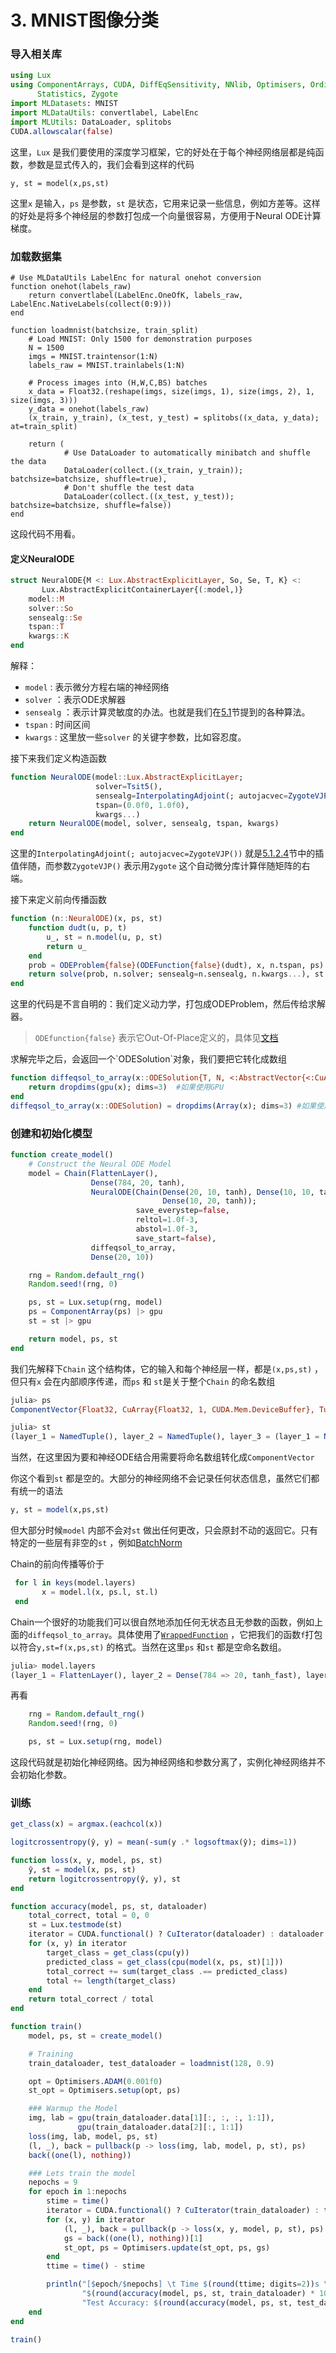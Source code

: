 # 3. MNIST图像分类

### 导入相关库

```julia
using Lux
using ComponentArrays, CUDA, DiffEqSensitivity, NNlib, Optimisers, OrdinaryDiffEq, Random,
      Statistics, Zygote
import MLDatasets: MNIST
import MLDataUtils: convertlabel, LabelEnc
import MLUtils: DataLoader, splitobs
CUDA.allowscalar(false)
```

这里，`Lux` 是我们要使用的深度学习框架，它的好处在于每个神经网络层都是纯函数，参数是显式传入的，我们会看到这样的代码

```
y, st = model(x,ps,st)
```

这里`x` 是输入，`ps` 是参数，`st` 是状态，它用来记录一些信息，例如方差等。这样的好处是将多个神经层的参数打包成一个向量很容易，方便用于Neural ODE计算梯度。

### 加载数据集

```
# Use MLDataUtils LabelEnc for natural onehot conversion
function onehot(labels_raw)
    return convertlabel(LabelEnc.OneOfK, labels_raw, LabelEnc.NativeLabels(collect(0:9)))
end

function loadmnist(batchsize, train_split)
    # Load MNIST: Only 1500 for demonstration purposes
    N = 1500
    imgs = MNIST.traintensor(1:N)
    labels_raw = MNIST.trainlabels(1:N)

    # Process images into (H,W,C,BS) batches
    x_data = Float32.(reshape(imgs, size(imgs, 1), size(imgs, 2), 1, size(imgs, 3)))
    y_data = onehot(labels_raw)
    (x_train, y_train), (x_test, y_test) = splitobs((x_data, y_data); at=train_split)

    return (
            # Use DataLoader to automatically minibatch and shuffle the data
            DataLoader(collect.((x_train, y_train)); batchsize=batchsize, shuffle=true),
            # Don't shuffle the test data
            DataLoader(collect.((x_test, y_test)); batchsize=batchsize, shuffle=false))
end
```

这段代码不用看。

#### 定义NeuralODE

```julia
struct NeuralODE{M <: Lux.AbstractExplicitLayer, So, Se, T, K} <:
       Lux.AbstractExplicitContainerLayer{(:model,)}
    model::M
    solver::So
    sensealg::Se
    tspan::T
    kwargs::K
end
```

解释：

* &#x20;`model` : 表示微分方程右端的神经网络
* `solver` ：表示ODE求解器
* `sensealg` ：表示计算灵敏度的办法。也就是我们在[5.1](../5.-shen-jing-wei-fen-fang-cheng-shu-zhi-jie/5.1-chuan-guo-odes-de-fan-xiang-chuan-bo.md)节提到的各种算法。
* `tspan` : 时间区间
* `kwargs` : 这里放一些`solver` 的关键字参数，比如容忍度。

接下来我们定义构造函数

```julia
function NeuralODE(model::Lux.AbstractExplicitLayer;
                   solver=Tsit5(),
                   sensealg=InterpolatingAdjoint(; autojacvec=ZygoteVJP()),
                   tspan=(0.0f0, 1.0f0),
                   kwargs...)
    return NeuralODE(model, solver, sensealg, tspan, kwargs)
end
```

这里的`InterpolatingAdjoint(; autojacvec=ZygoteVJP())` 就是[5.1.2.4](../5.-shen-jing-wei-fen-fang-cheng-shu-zhi-jie/5.1-chuan-guo-odes-jin-hang-fan-xiang-chuan-bo/5.1.2-xian-you-hua-zai-li-san/5.1.2.4-cha-zhi-ban-sui.md)节中的插值伴随，而参数`ZygoteVJP()` 表示用`Zygote` 这个自动微分库计算伴随矩阵的右端。

接下来定义前向传播函数

```julia
function (n::NeuralODE)(x, ps, st)
    function dudt(u, p, t)
        u_, st = n.model(u, p, st)
        return u_
    end
    prob = ODEProblem{false}(ODEFunction{false}(dudt), x, n.tspan, ps)
    return solve(prob, n.solver; sensealg=n.sensealg, n.kwargs...), st
end
```

这里的代码是不言自明的：我们定义动力学，打包成ODEProblem，然后传给求解器。

> `ODEfunction{false}` 表示它Out-Of-Place定义的，具体见[文档](https://diffeq.sciml.ai/stable/types/ode\_types/#SciMLBase.ODEFunction)

求解完毕之后，会返回一个\`ODESolution\`对象，我们要把它转化成数组

```julia
function diffeqsol_to_array(x::ODESolution{T, N, <:AbstractVector{<:CuArray}}) where {T, N}
    return dropdims(gpu(x); dims=3)  #如果使用GPU
end
diffeqsol_to_array(x::ODESolution) = dropdims(Array(x); dims=3) #如果使用CPU
```

### 创建和初始化模型

```julia
function create_model()
    # Construct the Neural ODE Model
    model = Chain(FlattenLayer(),
                  Dense(784, 20, tanh),
                  NeuralODE(Chain(Dense(20, 10, tanh), Dense(10, 10, tanh),
                                  Dense(10, 20, tanh));
                            save_everystep=false,
                            reltol=1.0f-3,
                            abstol=1.0f-3,
                            save_start=false),
                  diffeqsol_to_array,
                  Dense(20, 10))

    rng = Random.default_rng()
    Random.seed!(rng, 0)

    ps, st = Lux.setup(rng, model)
    ps = ComponentArray(ps) |> gpu
    st = st |> gpu

    return model, ps, st
end
```

我们先解释下`Chain` 这个结构体，它的输入和每个神经层一样，都是`(x,ps,st)` ，但只有`x` 会在内部顺序传递，而`ps` 和 `st`是关于整个`Chain` 的命名数组

```julia
julia> ps
ComponentVector{Float32, CuArray{Float32, 1, CUDA.Mem.DeviceBuffer}, Tuple{Axis{(layer_1 = 1:0, layer_2 = ViewAxis(1:15700, Axis(weight = ViewAxis(1:15680, ShapedAxis((20, 784), NamedTuple())), bias = ViewAxis(15681:15700, ShapedAxis((20, 1), NamedTuple())))), layer_3 = ViewAxis(15701:16240, Axis(layer_1 = ViewAxis(1:210, Axis(weight = ViewAxis(1:200, ShapedAxis((10, 20), NamedTuple())), bias = ViewAxis(201:210, ShapedAxis((10, 1), NamedTuple())))), layer_2 = ViewAxis(211:320, Axis(weight = ViewAxis(1:100, ShapedAxis((10, 10), NamedTuple())), bias = ViewAxis(101:110, ShapedAxis((10, 1), NamedTuple())))), layer_3 = ViewAxis(321:540, Axis(weight = ViewAxis(1:200, ShapedAxis((20, 10), NamedTuple())), bias = ViewAxis(201:220, ShapedAxis((20, 1), NamedTuple())))))), layer_4 = 16241:16240, layer_5 = ViewAxis(16241:16450, Axis(weight = ViewAxis(1:200, ShapedAxis((10, 20), NamedTuple())), bias = ViewAxis(201:210, ShapedAxis((10, 1), NamedTuple())))))}}}(layer_1 = Float32[], layer_2 = (weight = Float32[-0.07626019 0.03154645 … -0.002694028 0.017019354; -0.0077336263 -0.06915471 … -0.035326436 -0.022705922; … ; 0.019855382 -0.0206198 … -0.019995632 0.02258391; 0.029717186 -0.06611487 … -0.006130313 0.004187409], bias = Float32[0.0; 0.0; … ; 0.0; 0.0;;]), layer_3 = (layer_1 = (weight = Float32[0.15751892 -0.07874616 … -0.31842813 0.03832691; -0.30397716 0.24566843 … -0.13367736 -0.00078198063; … ; 0.21275353 -0.291626 … -0.3417341 0.050843667; 0.13920508 0.06177098 … -0.0674695 -0.39660925], bias = Float32[0.0; 0.0; … ; 0.0; 0.0;;]), layer_2 = (weight = Float32[-0.5265294 0.15295507 … -0.065704055 -0.028035317; -0.33304396 0.065271355 … 0.02129917 0.38589293; … ; 0.22935219 0.4130424 … 0.12143973 -0.10436545; 0.14682935 0.4664488 … -0.28180373 -0.14330852], bias = Float32[0.0; 0.0; … ; 0.0; 0.0;;]), layer_3 = (weight = Float32[-0.35680208 -0.21872044 … -0.4038915 0.3286498; 0.39988494 0.30819586 … 0.103120364 -0.119971916; … ; -0.31085777 -0.30818656 … 0.41768086 0.08601755; -0.04838401 -0.13440865 … -0.15256278 -0.07446164], bias = Float32[0.0; 0.0; … ; 0.0; 0.0;;])), layer_4 = Float32[], layer_5 = (weight = Float32[0.122613475 -0.4459743 … -0.08683135 -0.40705428; 0.3358803 -0.35304752 … -0.3069419 0.07820547; … ; 0.26441804 -0.35173646 … -0.3781367 -0.14109525; -0.004071492 0.0052372124 … -0.3513142 -0.19022164], bias = Float32[0.0; 0.0; … ; 0.0; 0.0;;]))
```

```julia
julia> st
(layer_1 = NamedTuple(), layer_2 = NamedTuple(), layer_3 = (layer_1 = NamedTuple(), layer_2 = NamedTuple(), layer_3 = NamedTuple()), layer_4 = NamedTuple(), layer_5 = NamedTuple())
```

当然，在这里因为要和神经ODE结合用需要将命名数组转化成`ComponentVector`

你这个看到`st` 都是空的。大部分的神经网络不会记录任何状态信息，虽然它们都有统一的语法

```julia
y, st = model(x,ps,st)
```

但大部分时候`model` 内部不会对`st` 做出任何更改，只会原封不动的返回它。只有特定的一些层有非空的`st` ，例如[BatchNorm](https://github.com/avik-pal/Lux.jl/blob/74d2d39bac3c5d396f953f8eab6465207d52453b/src/layers/normalize.jl#L3-L69)

Chain的前向传播等价于

```julia
 for l in keys(model.layers)
       x = model.l(x, ps.l, st.l)
 end
```

Chain一个很好的功能我们可以很自然地添加任何无状态且无参数的函数，例如上面的`diffeqsol_to_array`。具体使用了[`WrappedFunction`](http://lux.csail.mit.edu/dev/api/layers/#Lux.WrappedFunction) ，它把我们的函数`f`打包以符合`y,st=f(x,ps,st)` 的格式。当然在这里`ps` 和`st` 都是空命名数组。

```julia
julia> model.layers
(layer_1 = FlattenLayer(), layer_2 = Dense(784 => 20, tanh_fast), layer_3 = NeuralODE(), layer_4 = WrappedFunction(diffeqsol_to_array), layer_5 = Dense(20 => 10))
```

再看

```julia
    rng = Random.default_rng()
    Random.seed!(rng, 0)

    ps, st = Lux.setup(rng, model)

```

这段代码就是初始化神经网络。因为神经网络和参数分离了，实例化神经网络并不会初始化参数。

### 训练

```julia
get_class(x) = argmax.(eachcol(x))

logitcrossentropy(ŷ, y) = mean(-sum(y .* logsoftmax(ŷ); dims=1))

function loss(x, y, model, ps, st)
    ŷ, st = model(x, ps, st)
    return logitcrossentropy(ŷ, y), st
end

function accuracy(model, ps, st, dataloader)
    total_correct, total = 0, 0
    st = Lux.testmode(st)
    iterator = CUDA.functional() ? CuIterator(dataloader) : dataloader
    for (x, y) in iterator
        target_class = get_class(cpu(y))
        predicted_class = get_class(cpu(model(x, ps, st)[1]))
        total_correct += sum(target_class .== predicted_class)
        total += length(target_class)
    end
    return total_correct / total
end
```

```julia
function train()
    model, ps, st = create_model()

    # Training
    train_dataloader, test_dataloader = loadmnist(128, 0.9)

    opt = Optimisers.ADAM(0.001f0)
    st_opt = Optimisers.setup(opt, ps)

    ### Warmup the Model
    img, lab = gpu(train_dataloader.data[1][:, :, :, 1:1]),
               gpu(train_dataloader.data[2][:, 1:1])
    loss(img, lab, model, ps, st)
    (l, _), back = pullback(p -> loss(img, lab, model, p, st), ps)
    back((one(l), nothing))

    ### Lets train the model
    nepochs = 9
    for epoch in 1:nepochs
        stime = time()
        iterator = CUDA.functional() ? CuIterator(train_dataloader) : train_dataloader
        for (x, y) in iterator
            (l, _), back = pullback(p -> loss(x, y, model, p, st), ps)
            gs = back((one(l), nothing))[1]
            st_opt, ps = Optimisers.update(st_opt, ps, gs)
        end
        ttime = time() - stime

        println("[$epoch/$nepochs] \t Time $(round(ttime; digits=2))s \t Training Accuracy: " *
                "$(round(accuracy(model, ps, st, train_dataloader) * 100; digits=2))% \t " *
                "Test Accuracy: $(round(accuracy(model, ps, st, test_dataloader) * 100; digits=2))%")
    end
end

train()
```

